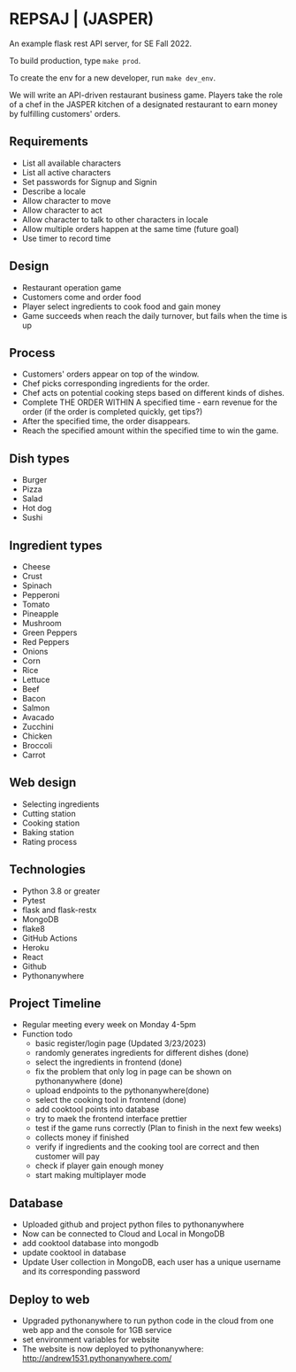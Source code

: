 # REPSAJ | (JASPER)
An example flask rest API server, for SE Fall 2022.

To build production, type `make prod`.

To create the env for a new developer, run `make dev_env`.

We will write an API-driven restaurant business game. Players take the role of a chef in the JASPER kitchen of a designated restaurant to earn money by fulfilling customers' orders.

## Requirements

- List all available characters
- List all active characters
- Set passwords for Signup and Signin
- Describe a locale
- Allow character to move
- Allow character to act
- Allow character to talk to other characters in locale
- Allow multiple orders happen at the same time (future goal)
- Use timer to record time

## Design
- Restaurant operation game
- Customers come and order food
- Player select ingredients to cook food and gain money
- Game succeeds when reach the daily turnover, but fails when the time is up

## Process

- Customers' orders appear on top of the window.
- Chef picks corresponding ingredients for the order.
- Chef acts on potential cooking steps based on different kinds of dishes.
- Complete THE ORDER WITHIN A specified time - earn revenue for the order (if the order is completed quickly, get tips?)
- After the specified time, the order disappears.
- Reach the specified amount within the specified time to win the game.

## Dish types
- Burger
- Pizza
- Salad
- Hot dog
- Sushi

## Ingredient types
- Cheese
- Crust
- Spinach 
- Pepperoni
- Tomato 
- Pineapple
- Mushroom
- Green Peppers
- Red Peppers
- Onions
- Corn
- Rice
- Lettuce
- Beef
- Bacon
- Salmon
- Avacado
- Zucchini
- Chicken
- Broccoli
- Carrot


## Web design
- Selecting ingredients
- Cutting station
- Cooking station 
- Baking station
- Rating process     

## Technologies
- Python 3.8 or greater
- Pytest
- flask and flask-restx
- MongoDB
- flake8
- GitHub Actions
- Heroku
- React
- Github
- Pythonanywhere

## Project Timeline
- Regular meeting every week on Monday 4-5pm
- Function todo
   - basic register/login page (Updated 3/23/2023)
   - randomly generates ingredients for different dishes (done)
   - select the ingredients in frontend (done)
   - fix the problem that only log in page can be shown on pythonanywhere (done)
   - upload endpoints to the pythonanywhere(done)
   - select the cooking tool in frontend (done)
   - add cooktool points into database
   - try to maek the frontend interface prettier
   - test if the game runs correctly (Plan to finish in the next few weeks)
   - collects money if finished 
   - verify if ingredients and the cooking tool are correct and then customer will pay
   - check if player gain enough money
   - start making multiplayer mode

## Database
- Uploaded github and project python files to pythonanywhere
- Now can be connected to Cloud and Local in MongoDB
- add cooktool database into mongodb 
- update cooktool in database
- Update User collection in MongoDB, each user has a unique username and its corresponding password

## Deploy to web
- Upgraded pythonanywhere to run python code in the cloud from one web app and the console for 1GB service
- set environment variables for website
- The website is now deployed to pythonanywhere: http://andrew1531.pythonanywhere.com/
